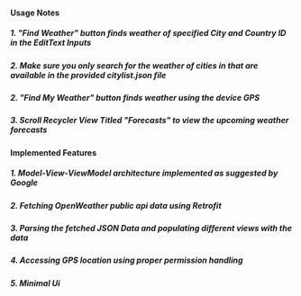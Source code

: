 #### Usage Notes
##### 1. "Find Weather" button finds weather of specified City and Country ID in the EditText Inputs
##### 2. Make sure you only search for the weather of cities in that are available in the provided citylist.json file
##### 2. "Find My Weather" button finds weather using the device GPS
##### 3. Scroll Recycler View Titled "Forecasts" to view the upcoming weather forecasts

#### Implemented Features
##### 1. Model-View-ViewModel architecture implemented as suggested by Google
##### 2. Fetching OpenWeather public api data using Retrofit
##### 3. Parsing the fetched JSON Data and populating different views with the data
##### 4. Accessing GPS location using proper permission handling
##### 5. Minimal Ui

